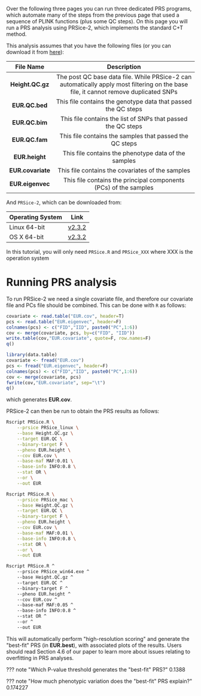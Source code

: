 Over the following three pages you can run three dedicated PRS programs, which automate many of the steps from the previous page that used a sequence of PLINK functions (plus some QC steps). 
On this page you will run a PRS analysis using PRSice-2, which implements the standard C+T method.

This analysis assumes that you have the following files (or you can download it from [here](https://drive.google.com/file/d/1_ujJhCFAAHp_fA2U291pBUPTeF_FQLyu/view?usp=sharing)): 

|File Name | Description|
|:-:|:-:|
|**Height.QC.gz**| The post QC base data file. While PRSice-2 can automatically apply most filtering on the base file, it cannot remove duplicated SNPs|
|**EUR.QC.bed**| This file contains the genotype data that passed the QC steps |
|**EUR.QC.bim**| This file contains the list of SNPs that passed the QC steps |
|**EUR.QC.fam**| This file contains the samples that passed the QC steps |
|**EUR.height**| This file contains the phenotype data of the samples |
|**EUR.covariate**| This file contains the covariates of the samples |
|**EUR.eigenvec**| This file contains the principal components (PCs) of the samples |

And `PRSice-2`, which can be downloaded from:

| Operating System | Link |
| -----------------|:----:|
| Linux 64-bit | [v2.3.2](https://github.com/choishingwan/PRSice/releases/download/2.3.2/PRSice_linux.zip) |
| OS X 64-bit | [v2.3.2](https://github.com/choishingwan/PRSice/releases/download/2.3.2/PRSice_mac.zip) |

In this tutorial, you will only need `PRSice.R` and `PRSice_XXX` where XXX is the operation system

# Running PRS analysis
To run PRSice-2 we need a single covariate file, and therefore our covariate file and PCs file should be combined. This can be done with `R` as follows:


```R tab="without data.table"    
covariate <- read.table("EUR.cov", header=T)
pcs <- read.table("EUR.eigenvec", header=F)
colnames(pcs) <- c("FID","IID", paste0("PC",1:6))
cov <- merge(covariate, pcs, by=c("FID", "IID"))
write.table(cov,"EUR.covariate", quote=F, row.names=F)
q()
```

```R tab="with data.table"
library(data.table)
covariate <- fread("EUR.cov")
pcs <- fread("EUR.eigenvec", header=F)
colnames(pcs) <- c("FID","IID", paste0("PC",1:6))
cov <- merge(covariate, pcs)
fwrite(cov,"EUR.covariate", sep="\t")
q()
```

which generates **EUR.cov**.

PRSice-2 can then be run to obtain the PRS results as follows:

```bash tab="Linux"
Rscript PRSice.R \
    --prsice PRSice_linux \
    --base Height.QC.gz \
    --target EUR.QC \
    --binary-target F \
    --pheno EUR.height \
    --cov EUR.cov \
    --base-maf MAF:0.01 \
    --base-info INFO:0.8 \
    --stat OR \
    --or \
    --out EUR
```


```bash tab="OS X"
Rscript PRSice.R \
    --prsice PRSice_mac \
    --base Height.QC.gz \
    --target EUR.QC \
    --binary-target F \
    --pheno EUR.height \
    --cov EUR.cov \
    --base-maf MAF:0.01 \
    --base-info INFO:0.8 \
    --stat OR \
    --or \
    --out EUR
```

```bash tab="Windows"
Rscript PRSice.R ^
    --prsice PRSice_win64.exe ^
    --base Height.QC.gz ^
    --target EUR.QC ^
    --binary-target F ^
    --pheno EUR.height ^
    --cov EUR.cov ^
    --base-maf MAF:0.05 ^
    --base-info INFO:0.8 ^
    --stat OR ^
    --or ^
    --out EUR
```

This will automatically perform "high-resolution scoring" and generate the "best-fit" PRS (in **EUR.best**), with associated plots of the results. 
Users should read Section 4.6 of our paper to learn more about issues relating to overfitting in PRS analyses.  

??? note "Which P-value threshold generates the "best-fit" PRS?"
    0.1388

??? note "How much phenotypic variation does the "best-fit" PRS explain?"
    0.174227